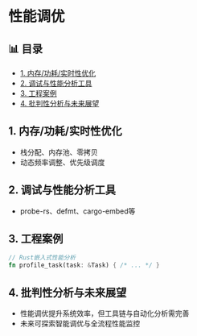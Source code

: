 ﻿# 性能调优


## 📊 目录

- [1. 内存/功耗/实时性优化](#1-内存功耗实时性优化)
- [2. 调试与性能分析工具](#2-调试与性能分析工具)
- [3. 工程案例](#3-工程案例)
- [4. 批判性分析与未来展望](#4-批判性分析与未来展望)


## 1. 内存/功耗/实时性优化

- 栈分配、内存池、零拷贝
- 动态频率调整、优先级调度

## 2. 调试与性能分析工具

- probe-rs、defmt、cargo-embed等

## 3. 工程案例

```rust
// Rust嵌入式性能分析
fn profile_task(task: &Task) { /* ... */ }
```

## 4. 批判性分析与未来展望

- 性能调优提升系统效率，但工具链与自动化分析需完善
- 未来可探索智能调优与全流程性能监控
